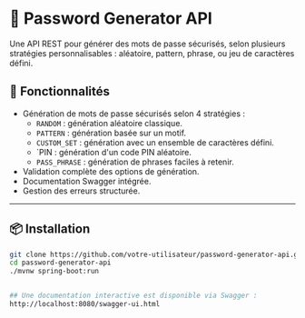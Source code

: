                                                                                                       
# 🔐 Password Generator API

Une API REST pour générer des mots de passe sécurisés, selon plusieurs stratégies personnalisables : aléatoire, pattern, phrase, ou jeu de caractères défini.

## 🚀 Fonctionnalités

- Génération de mots de passe sécurisés selon 4 stratégies :
  - `RANDOM` : génération aléatoire classique.
  - `PATTERN` : génération basée sur un motif.
  - `CUSTOM_SET` : génération avec un ensemble de caractères défini.
  - `PIN  :  génération d'un code PIN aléatoire.
  - `PASS_PHRASE` : génération de phrases faciles à retenir.
- Validation complète des options de génération.
- Documentation Swagger intégrée.
- Gestion des erreurs structurée.

---

## 📦 Installation

```bash
git clone https://github.com/votre-utilisateur/password-generator-api.git
cd password-generator-api
./mvnw spring-boot:run


## Une documentation interactive est disponible via Swagger :
http://localhost:8080/swagger-ui.html

